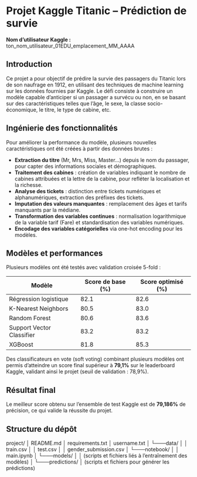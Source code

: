 # Projet Kaggle Titanic – Prédiction de survie

**Nom d’utilisateur Kaggle :** ton_nom_utilisateur_01EDU_emplacement_MM_AAAA

## Introduction

Ce projet a pour objectif de prédire la survie des passagers du Titanic lors de son naufrage en 1912, en utilisant des techniques de machine learning sur les données fournies par Kaggle. Le défi consiste à construire un modèle capable d’anticiper si un passager a survécu ou non, en se basant sur des caractéristiques telles que l’âge, le sexe, la classe socio-économique, le titre, le type de cabine, etc.

## Ingénierie des fonctionnalités

Pour améliorer la performance du modèle, plusieurs nouvelles caractéristiques ont été créées à partir des données brutes :

- **Extraction du titre** (Mr, Mrs, Miss, Master…) depuis le nom du passager, pour capter des informations sociales et démographiques.
- **Traitement des cabines** : création de variables indiquant le nombre de cabines attribuées et la lettre de la cabine, pour refléter la localisation et la richesse.
- **Analyse des tickets** : distinction entre tickets numériques et alphanumériques, extraction des préfixes des tickets.
- **Imputation des valeurs manquantes** : remplacement des âges et tarifs manquants par la médiane.
- **Transformation des variables continues** : normalisation logarithmique de la variable tarif (Fare) et standardisation des variables numériques.
- **Encodage des variables catégorielles** via one-hot encoding pour les modèles.

## Modèles et performances

Plusieurs modèles ont été testés avec validation croisée 5-fold :

| Modèle                     | Score de base (%) | Score optimisé (%) |
|----------------------------|-------------------|--------------------|
| Régression logistique      | 82.1              | 82.6               |
| K-Nearest Neighbors        | 80.5              | 83.0               |
| Random Forest              | 80.6              | 83.6               |
| Support Vector Classifier  | 83.2              | 83.2               |
| XGBoost                   | 81.8              | 85.3               |

Des classificateurs en vote (soft voting) combinant plusieurs modèles ont permis d’atteindre un score final supérieur à **79,1%** sur le leaderboard Kaggle, validant ainsi le projet (seuil de validation : 78,9%).

## Résultat final

Le meilleur score obtenu sur l’ensemble de test Kaggle est de **79,186%** de précision, ce qui valide la réussite du projet.

## Structure du dépôt
project/
│   README.md
│   requirements.txt
│   username.txt
│
└───data/
│   │   train.csv
│   │   test.csv
│   │   gender_submission.csv
│
└───notebook/
│   │   main.ipynb
│
└───models/
│   │   (scripts et fichiers liés à l’entraînement des modèles)
│
└───predictions/
    │   (scripts et fichiers pour générer les prédictions)



